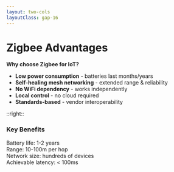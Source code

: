 ```yaml
---
layout: two-cols
layoutClass: gap-16
---
```


# Zigbee Advantages

**Why choose Zigbee for IoT?**

- **Low power consumption** - batteries last months/years
- **Self-healing mesh networking** - extended range & reliability
- **No WiFi dependency** - works independently
- **Local control** - no cloud required
- **Standards-based** - vendor interoperability

::right::

<div class="grid grid-cols-1 gap-4">
  <div class="text-center">
    <h3 class="text-lg font-semibold mb-2">Key Benefits</h3>
    <div class="bg-blue-50 p-4 rounded-lg">
      <div class="flex items-center space-x-2 mb-2">
        <div class="w-4 h-4 bg-green-500 rounded-full"></div>
        <span class="text-sm">Battery life: 1-2 years</span>
      </div>
      <div class="flex items-center space-x-2 mb-2">
        <div class="w-4 h-4 bg-blue-500 rounded-full"></div>
        <span class="text-sm">Range: 10-100m per hop</span>
      </div>
      <div class="flex items-center space-x-2 mb-2">
        <div class="w-4 h-4 bg-purple-500 rounded-full"></div>
        <span class="text-sm">Network size: hundreds of devices</span>
      </div>
      <div class="flex items-center space-x-2">
        <div class="w-4 h-4 bg-orange-500 rounded-full"></div>
        <span class="text-sm">Achievable latency: < 100ms</span>
      </div>
    </div>
  </div>
</div> 
